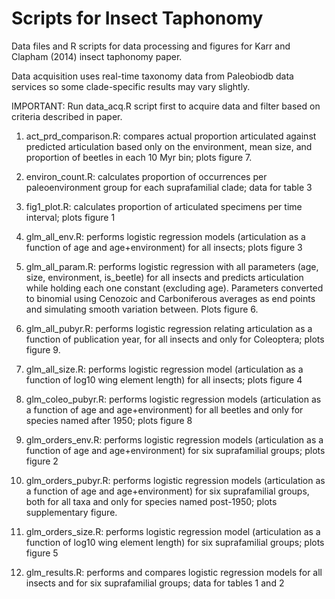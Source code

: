 Scripts for Insect Taphonomy
===========

Data files and R scripts for data processing and figures for Karr and Clapham (2014) insect taphonomy paper.

Data acquisition uses real-time taxonomy data from Paleobiodb data services so some clade-specific results may vary slightly.

IMPORTANT: Run data_acq.R script first to acquire data and filter based on criteria described in paper.

1) act_prd_comparison.R: compares actual proportion articulated against predicted articulation based only on the environment, mean size, and proportion of beetles in each 10 Myr bin; plots figure 7.

2) environ_count.R: calculates proportion of occurrences per paleoenvironment group for each suprafamilial clade; data for table 3

3) fig1_plot.R: calculates proportion of articulated specimens per time interval; plots figure 1
 
4) glm_all_env.R: performs logistic regression models (articulation as a function of age and age+environment) for all insects; plots figure 3

5) glm_all_param.R: performs logistic regression with all parameters (age, size, environment, is_beetle) for all insects and predicts articulation while holding each one constant (excluding age). Parameters converted to binomial using Cenozoic and Carboniferous averages as end points and simulating smooth variation between. Plots figure 6.

6) glm_all_pubyr.R: performs logistic regression relating articulation as a function of publication year, for all insects and only for Coleoptera; plots figure 9.

7) glm_all_size.R: performs logistic regression model (articulation as a function of log10 wing element length) for all insects; plots figure 4

8) glm_coleo_pubyr.R: performs logistic regression models (articulation as a function of age and age+environment) for all beetles and only for species named after 1950; plots figure 8

9) glm_orders_env.R: performs logistic regression models (articulation as a function of age and age+environment) for six suprafamilial groups; plots figure 2

10) glm_orders_pubyr.R: performs logistic regression models (articulation as a function of age and age+environment) for six suprafamilial groups, both for all taxa and only for species named post-1950; plots supplementary figure.

11) glm_orders_size.R: performs logistic regression model (articulation as a function of log10 wing element length) for six suprafamilial groups; plots figure 5

12) glm_results.R: performs and compares logistic regression models for all insects and for six suprafamilial groups; data for tables 1 and 2

